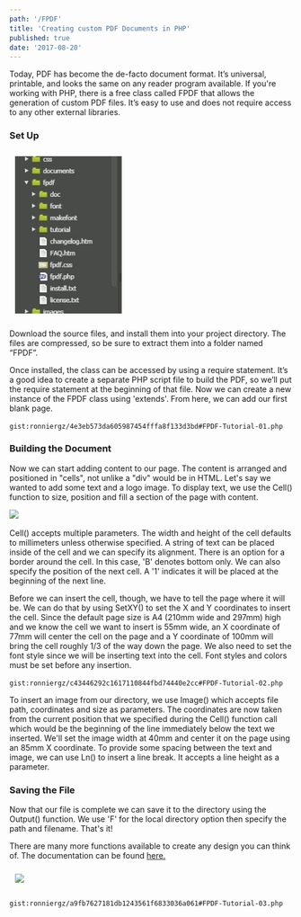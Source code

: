 ```yaml
---
path: '/FPDF'
title: 'Creating custom PDF Documents in PHP'
published: true
date: '2017-08-20'
---
```



<p>Today, PDF has become the de-facto document format.  It’s universal, printable, and looks the same on any reader program available.  If you're working with PHP, there is a free class called FPDF that allows the generation of custom PDF files.  It’s easy to use and does not require access to any other external libraries.  </p>
<h3 class="post-h3">Set Up</h3>
<div class="post-row">
    <div class="post-left post-image">
        <img id="figure_01" src="./figure_01.jpg" style="height:280px; padding:10px"/>
    </div>
    <div class="post-right">
        <p>Download the source files, and install them into your project directory.  The files are compressed, so be sure to extract them into a folder named “FPDF”.</p>            
        <p>Once installed, the class can be accessed by using a require statement.  It’s a good idea to create a separate PHP script file to build the PDF, so we’ll put the require statement at the beginning of that file.  Now we can create a new instance of the FPDF class using 'extends'.  From here, we can add our first blank page. </p>
    </div>
</div>   

`gist:ronniergz/4e3eb573da605987454fffa8f133d3bd#FPDF-Tutorial-01.php`

<h3 class="post-h3">Building the Document</h3>
<p>Now we can start adding content to our page.  The content is arranged and positioned in "cells", not unlike a "div" would be in HTML.  Let's say we wanted to add some text and a logo image.  To display text, we use the Cell() function to size, position and fill a section of the page with content.</p>
<div class="post-image">
    <img id="figure_03" src="/figure_02.jpg" />
</div>
<p>Cell() accepts multiple parameters. The width and height of the cell defaults to millimeters unless otherwise specified.  A string of text can be placed inside of the cell and we can specify its alignment.  There is an option for a border around the cell.  In this case, 'B' denotes bottom only.  We can also specify the position of the next cell.  A '1' indicates it will be placed at the beginning of the next line. </p>

<p>Before we can insert the cell, though, we have to tell the page where it will be.  We can do that by using SetXY() to set the X and Y coordinates to insert the cell.  Since the default page size is A4 (210mm wide and 297mm) high and we know the cell we want to insert is 55mm wide, an X coordinate of 77mm will center the cell on the page and a Y coordinate of 100mm will bring the cell roughly 1/3 of the way down the page.  We also need to set the font style since we will be inserting text into the cell.  Font styles and colors must be set before any insertion.</p>

`gist:ronniergz/c43446292c1617110844fbd74440e2cc#FPDF-Tutorial-02.php`

<p>To insert an image from our directory, we use Image() which accepts file path, coordinates and size as parameters.  The coordinates are now taken from the current position that we specified during the Cell() function call which would be the beginning of the line immediately below the text we inserted.  We'll set the image width at 40mm and center it on the page using an 85mm X coordinate.  To provide some spacing between the text and image, we can use Ln() to insert a line break.  It accepts a line height as a parameter.</p>

<h3 class="post-h3">Saving the File</h3>
<div class="post-row">
    <div class="post-left">
        <p>Now that our file is complete we can save it to the directory using the Output() function.  We use 'F' for the local     directory option then specify the path and filename. That's it!  </p>
        <p>There are many more functions available to create any design you can think of.   The documentation can be found <a href="http://www.fpdf.org">here.</a></p>            
    </div>    
    <div class="post-right post-image">
        <img id="figure_05" src="/figure_05.jpg" style="height:280px; padding:10px;" />
    </div>
</div>

`gist:ronniergz/a9fb7627181db1243561f6833036a061#FPDF-Tutorial-03.php`
<code class="snippet" data-gist-id="a9fb7627181db1243561f6833036a061"></code>        
